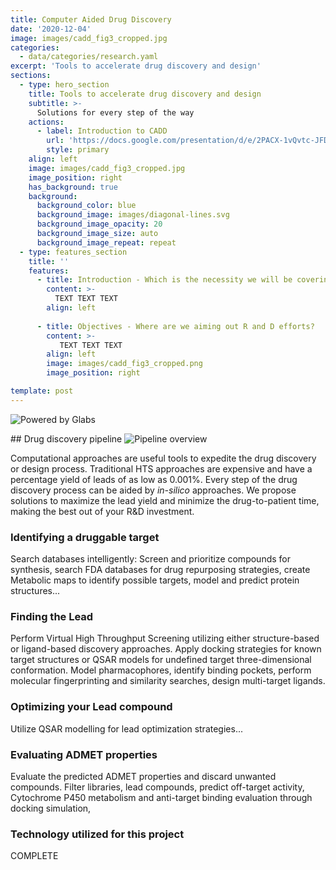 ```yaml
---
title: Computer Aided Drug Discovery
date: '2020-12-04'
image: images/cadd_fig3_cropped.jpg
categories:
  - data/categories/research.yaml
excerpt: 'Tools to accelerate drug discovery and design'
sections:
  - type: hero_section
    title: Tools to accelerate drug discovery and design
    subtitle: >-
      Solutions for every step of the way
    actions:
      - label: Introduction to CADD
        url: 'https://docs.google.com/presentation/d/e/2PACX-1vQvtc-JFDcQ0QlzQN4dzb5938WlR2KjLnrmxe9oicBon43pyBE8XRL0ViaNz_qsaq9I2E7l15ofelyE/embed?start=false&loop=false&delayms=3000'
        style: primary
    align: left
    image: images/cadd_fig3_cropped.jpg
    image_position: right
    has_background: true
    background:
      background_color: blue
      background_image: images/diagonal-lines.svg
      background_image_opacity: 20
      background_image_size: auto
      background_image_repeat: repeat       
  - type: features_section
    title: ''
    features:
      - title: Introduction - Which is the necessity we will be covering?
        content: >-
          TEXT TEXT TEXT
        align: left
        
      - title: Objectives - Where are we aiming out R and D efforts?
        content: >-
           TEXT TEXT TEXT
        align: left
        image: images/cadd_fig3_cropped.png
        image_position: right

template: post
---
```


![Powered by Glabs](/images/Labs-Logo_small.png)

## Drug discovery pipeline
![Pipeline overview](/images/cadd_fig1_b.png)

Computational approaches are useful tools to expedite the drug discovery or design process. Traditional HTS approaches are expensive and have a percentage yield of leads of as low as 0.001%.
Every step of the drug discovery process can be aided by *in-silico* approaches. We propose solutions to maximize the lead yield and minimize the drug-to-patient time, making the best out of your R&D investment. 

### Identifying a druggable target

Search databases intelligently: Screen and prioritize compounds for synthesis, search FDA databases for drug repurposing strategies, create Metabolic maps to identify possible targets, model and predict protein structures...


### Finding the Lead 

Perform Virtual High Throughput Screening utilizing either structure-based or ligand-based discovery approaches. Apply docking strategies for known target structures or QSAR models for undefined target three-dimensional conformation. Model pharmacophores, identify binding pockets, perform molecular fingerprinting and similarity searches, design multi-target ligands.


### Optimizing your Lead compound

Utilize QSAR modelling for lead optimization strategies...


### Evaluating ADMET properties

Evaluate the predicted ADMET properties and discard unwanted compounds. Filter libraries, lead compounds, predict off-target activity, Cytochrome P450 metabolism and anti-target binding evaluation through docking simulation, 

### Technology utilized for this project

COMPLETE